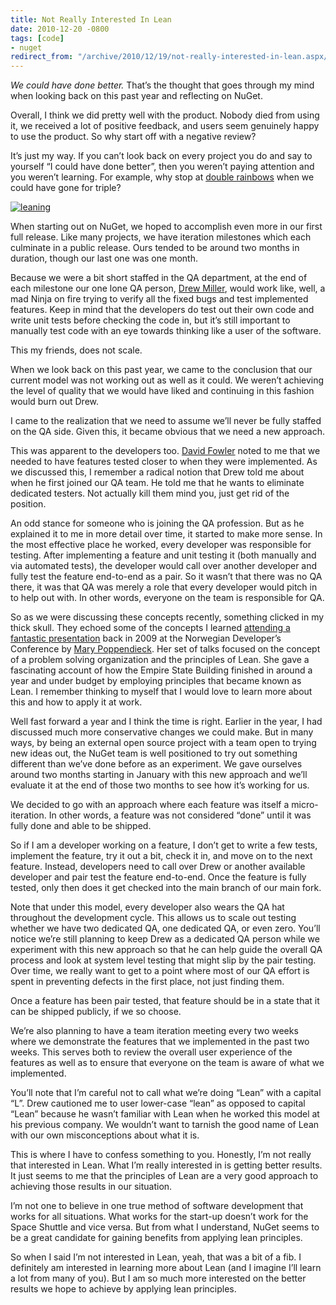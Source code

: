 ```yaml
---
title: Not Really Interested In Lean
date: 2010-12-20 -0800
tags: [code]
- nuget
redirect_from: "/archive/2010/12/19/not-really-interested-in-lean.aspx/"
---
```


*We could have done better.* That’s the thought that goes through my
mind when looking back on this past year and reflecting on NuGet.

Overall, I think we did pretty well with the product. Nobody died from
using it, we received a lot of positive feedback, and users seem
genuinely happy to use the product. So why start off with a negative
review?

It’s just my way. If you can’t look back on every project you do and say
to yourself “I could have done better”, then you weren’t paying
attention and you weren’t learning. For example, why stop at [double
rainbows](http://www.youtube.com/watch?v=OQSNhk5ICTI "Double Rainbow (All the Way)")
when we could have gone for triple?

[![leaning](https://haacked.com/images/haacked_com/WindowsLiveWriter/Not-Really-Interested-In-Lean_10556/leaning_f2e193c8-335d-4239-8725-a03596790c3c.jpg "leaning")](http://www.flickr.com/photos/hern42/4606409286/ "Leaning Tower of Pisa by hem42 (http://creativecommons.org/licenses/by-sa/2.0/deed.en)")

When starting out on NuGet, we hoped to accomplish even more in our
first full release. Like many projects, we have iteration milestones
which each culminate in a public release. Ours tended to be around two
months in duration, though our last one was one month.

Because we were a bit short staffed in the QA department, at the end of
each milestone our one lone QA person, [Drew
Miller](http://half-ogre.com/ "Drew Miller's Blog"), would work like,
well, a mad Ninja on fire trying to verify all the fixed bugs and test
implemented features. Keep in mind that the developers do test out their
own code and write unit tests before checking the code in, but it’s
still important to manually test code with an eye towards thinking like
a user of the software.

This my friends, does not scale.

When we look back on this past year, we came to the conclusion that our
current model was not working out as well as it could. We weren’t
achieving the level of quality that we would have liked and continuing
in this fashion would burn out Drew.

I came to the realization that we need to assume we’ll never be fully
staffed on the QA side. Given this, it became obvious that we need a new
approach.

This was apparent to the developers too. [David
Fowler](http://weblogs.asp.net/davidfowler/ "David Fowler's blog") noted
to me that we needed to have features tested closer to when they were
implemented. As we discussed this, I remember a radical notion that Drew
told me about when he first joined our QA team. He told me that he wants
to eliminate dedicated testers. Not actually kill them mind you, just
get rid of the position.

An odd stance for someone who is joining the QA profession. But as he
explained it to me in more detail over time, it started to make more
sense. In the most effective place he worked, every developer was
responsible for testing. After implementing a feature and unit testing
it (both manually and via automated tests), the developer would call
over another developer and fully test the feature end-to-end as a pair.
So it wasn’t that there was no QA there, it was that QA was merely a
role that every developer would pitch in to help out with. In other
words, everyone on the team is responsible for QA.

So as we were discussing these concepts recently, something clicked in
my thick skull. They echoed some of the concepts I learned [attending a
fantastic
presentation](https://haacked.com/archive/2009/06/28/ndc2009-trip-report.aspx "NDC 2009 Trip report")
back in 2009 at the Norwegian Developer’s Conference by [Mary
Poppendieck](http://www.poppendieck.com/ "Mary Poppendieck's Website").
Her set of talks focused on the concept of a problem solving
organization and the principles of Lean. She gave a fascinating account
of how the Empire State Building finished in around a year and under
budget by employing principles that became known as Lean. I remember
thinking to myself that I would love to learn more about this and how to
apply it at work.

Well fast forward a year and I think the time is right. Earlier in the
year, I had discussed much more conservative changes we could make. But
in many ways, by being an external open source project with a team open
to trying new ideas out, the NuGet team is well positioned to try out
something different than we’ve done before as an experiment. We gave
ourselves around two months starting in January with this new approach
and we’ll evaluate it at the end of those two months to see how it’s
working for us.

We decided to go with an approach where each feature was itself a
micro-iteration. In other words, a feature was not considered “done”
until it was fully done and able to be shipped.

So if I am a developer working on a feature, I don’t get to write a few
tests, implement the feature, try it out a bit, check it in, and move on
to the next feature. Instead, developers need to call over Drew or
another available developer and pair test the feature end-to-end. Once
the feature is fully tested, only then does it get checked into the main
branch of our main fork.

Note that under this model, every developer also wears the QA hat
throughout the development cycle. This allows us to scale out testing
whether we have two dedicated QA, one dedicated QA, or even zero. You’ll
notice we’re still planning to keep Drew as a dedicated QA person while
we experiment with this new approach so that he can help guide the
overall QA process and look at system level testing that might slip by
the pair testing. Over time, we really want to get to a point where most
of our QA effort is spent in preventing defects in the first place, not
just finding them.

Once a feature has been pair tested, that feature should be in a state
that it can be shipped publicly, if we so choose.

We’re also planning to have a team iteration meeting every two weeks
where we demonstrate the features that we implemented in the past two
weeks. This serves both to review the overall user experience of the
features as well as to ensure that everyone on the team is aware of what
we implemented.

You’ll note that I’m careful not to call what we’re doing “Lean” with a
capital “L”. Drew cautioned me to user lower-case “lean” as opposed to
capital “Lean” because he wasn’t familiar with Lean when he worked this
model at his previous company. We wouldn’t want to tarnish the good name
of Lean with our own misconceptions about what it is.

This is where I have to confess something to you. Honestly, I’m not
really that interested in Lean. What I’m really interested in is getting
better results. It just seems to me that the principles of Lean are a
very good approach to achieving those results in our situation.

I’m not one to believe in one true method of software development that
works for all situations. What works for the start-up doesn’t work for
the Space Shuttle and vice versa. But from what I understand, NuGet
seems to be a great candidate for gaining benefits from applying lean
principles.

So when I said I’m not interested in Lean, yeah, that was a bit of a
fib. I definitely am interested in learning more about Lean (and I
imagine I’ll learn a lot from many of you). But I am so much more
interested on the better results we hope to achieve by applying lean
principles.

